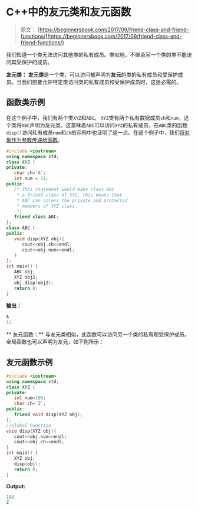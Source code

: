 # C++中的友元类和友元函数

> 原文： [https://beginnersbook.com/2017/09/friend-class-and-friend-functions/](https://beginnersbook.com/2017/09/friend-class-and-friend-functions/)

我们知道一个类无法访问其他类的私有成员。类似地，不继承另一个类的类不能访问其受保护的成员。

**友元类：**
**友元类**是一个类，可以访问被声明为**友元**的类的私有成员和受保护成员。当我们想要允许特定类访问类的私有成员和受保护成员时，这是必需的。

## 函数类示例

在这个例子中，我们有两个类`XYZ`和`ABC`。 `XYZ`类有两个私有数据成员`ch`和`num`，这个类将`ABC`声明为友元类。这意味着`ABC`可以访问`XYZ`的私有成员，在`ABC`类的函数`disp()`访问私有成员`num`和`ch`的示例中也证明了这一点。在这个例子中，我们[将对象作为参数传递给函数](https://beginnersbook.com/2017/09/cpp-pass-and-return-object-from-a-function/)。

```cpp
#include <iostream>
using namespace std;
class XYZ {
private:
   char ch='A';
   int num = 11;
public:
   /* This statement would make class ABC
    * a friend class of XYZ, this means that
    * ABC can access the private and protected
    * members of XYZ class. 
    */
   friend class ABC;
};
class ABC {
public:
   void disp(XYZ obj){
      cout<<obj.ch<<endl;
      cout<<obj.num<<endl;
   }
};
int main() {
   ABC obj;
   XYZ obj2;
   obj.disp(obj2);
   return 0;
}
```

**输出：**

```cpp
A
11
```

**
友元函数：**
与友元类相似，此函数可以访问另一个类的私有和受保护成员。全局函数也可以声明为友元，如下例所示：

## 友元函数示例

```cpp
#include <iostream>
using namespace std;
class XYZ {
private:
   int num=100;
   char ch='Z';
public:
   friend void disp(XYZ obj);
};
//Global Function
void disp(XYZ obj){
   cout<<obj.num<<endl; 
   cout<<obj.ch<<endl;
}
int main() {
   XYZ obj;
   disp(obj);
   return 0;
}
```

**Output:**

```cpp
100
Z
```